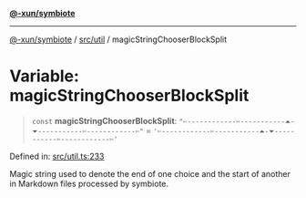 [**@-xun/symbiote**](../../../README.md)

***

[@-xun/symbiote](../../../README.md) / [src/util](../README.md) / magicStringChooserBlockSplit

# Variable: magicStringChooserBlockSplit

> `const` **magicStringChooserBlockSplit**: `"✄------------✄-----------⏶-⏷-----------✄------------✄"` = `'✄------------✄-----------⏶-⏷-----------✄------------✄'`

Defined in: [src/util.ts:233](https://github.com/Xunnamius/symbiote/blob/7b8ca545f93c3e9d22b693c6c58dbb29604867ff/src/util.ts#L233)

Magic string used to denote the end of one choice and the start of another in
Markdown files processed by symbiote.
